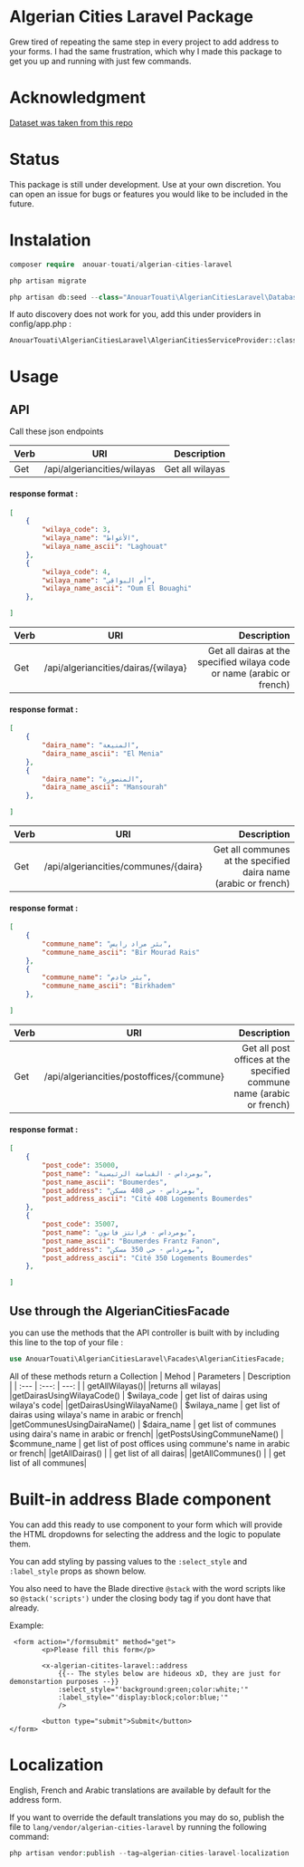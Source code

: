 # Algerian Cities Laravel Package
Grew tired of repeating the same step in every project to add address to your forms. I had the same frustration, which why I made this package to get you up and running with just few commands.
# Acknowledgment
[Dataset was taken from this repo](https://github.com/othmanus/algeria-cities)
# Status
This package is still under development. Use at your own discretion. You can open an issue for bugs or features you would like to be included in the future. 
# Instalation

```php
composer require  anouar-touati/algerian-cities-laravel
```
```php
php artisan migrate
```
```php
php artisan db:seed --class="AnouarTouati\AlgerianCitiesLaravel\Database\Seeders\AlgerianCitiesSeeder"
```
If auto discovery does not work for you, add this under providers in config/app.php  : 
```
AnouarTouati\AlgerianCitiesLaravel\AlgerianCitiesServiceProvider::class
```
# Usage
## API
Call these json endpoints

| Verb | URI | Description |
| :--- | :---: | ---: | 
| Get  | /api/algeriancities/wilayas | Get all wilayas | 
#### response format :
```json
[
    {
        "wilaya_code": 3,
        "wilaya_name": "الأغواط",
        "wilaya_name_ascii": "Laghouat"
    },
    {
        "wilaya_code": 4,
        "wilaya_name": "أم البواقي",
        "wilaya_name_ascii": "Oum El Bouaghi"
    },

]
```     

| Verb | URI | Description |
| :--- | :---: | ---: | 
| Get  | /api/algeriancities/dairas/{wilaya} | Get all dairas at the specified wilaya code or name (arabic or french) | 
#### response format :
```json
[
    {
        "daira_name": "المنيعة",
        "daira_name_ascii": "El Menia"
    },
    {
        "daira_name": "المنصورة",
        "daira_name_ascii": "Mansourah"
    },

]
 ```
 | Verb | URI | Description |
| :--- | :---: | ---: | 
| Get  | /api/algeriancities/communes/{daira} | Get all communes at the specified daira name (arabic or french) | 
#### response format :
```json
[
    {
        "commune_name": "بئر مراد رايس",
        "commune_name_ascii": "Bir Mourad Rais"
    },
    {
        "commune_name": "بئر خادم",
        "commune_name_ascii": "Birkhadem"
    },

]
 ```       
  | Verb | URI | Description |
| :--- | :---: | ---: | 
| Get  | /api/algeriancities/postoffices/{commune} | Get all post offices at the specified commune name (arabic or french) | 
#### response format :
```json
[
    {
        "post_code": 35000,
        "post_name": "بومرداس - القباضة الرئيسية",
        "post_name_ascii": "Boumerdes",
        "post_address": "بومرداس - حي 408 مسكن",
        "post_address_ascii": "Cité 408 Logements Boumerdes"
    },
    {
        "post_code": 35007,
        "post_name": "بومرداس - فرانتز فانون",
        "post_name_ascii": "Boumerdes Frantz Fanon",
        "post_address": "بومرداس - حي 350 مسكن",
        "post_address_ascii": "Cité 350 Logements Boumerdes"
    },

]
 ```
 ## Use through the AlgerianCitiesFacade
 you can use the methods that the API controller is built with by including this line to the top of your file :

 ```php 
 use AnouarTouati\AlgerianCitiesLaravel\Facades\AlgerianCitiesFacade;
 ```
 All of these methods return a Collection
| Mehod | Parameters | Description |
| :---  | :---:      | ---:        | 
| getAllWilayas()|         |returns all wilayas|
|getDairasUsingWilayaCode() | $wilaya_code | get list of dairas using wilaya's code|
|getDairasUsingWilayaName() | $wilaya_name | get list of dairas using wilaya's name in arabic or french|
|getCommunesUsingDairaName() | $daira_name | get list of communes using daira's name in arabic or french|
|getPostsUsingCommuneName() | $commune_name | get list of post offices using commune's name in arabic or french|
|getAllDairas() |  | get list of all dairas|
|getAllCommunes() |  | get list of all communes|

# Built-in address Blade component
You can add this ready to use component to your form which will provide the HTML dropdowns for selecting the address and the logic to populate them.

 You can add styling by passing values to the `:select_style` and `:label_style` props as shown below.

 You also need to have the Blade directive `@stack` with the word scripts like so `@stack('scripts')` under the closing body tag if you dont have that already.

Example:

```Blade
 <form action="/formsubmit" method="get">
        <p>Please fill this form</p>

        <x-algerian-citites-laravel::address 
            {{-- The styles below are hideous xD, they are just for demonstartion purposes --}}
            :select_style="'background:green;color:white;'" 
            :label_style="'display:block;color:blue;'"
            />

        <button type="submit">Submit</button>
</form>
```
# Localization
English, French and Arabic translations are available by default for the address form.

If you want to override the default translations you may do so, 
 publish the file to `lang/vendor/algerian-cities-laravel` by running the following command: 
 
 ```php
 php artisan vendor:publish --tag=algerian-cities-laravel-localization
 ```